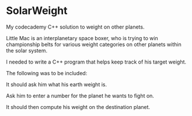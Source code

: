 # SolarWeight
My codecademy C++ solution to weight on other planets.

Little Mac is an interplanetary space boxer, who is trying to win championship belts for various weight categories on other planets within the solar system.

I needed to write a C++ program that helps keep track of his target weight.

The following was to be included:

It should ask him what his earth weight is.

Ask him to enter a number for the planet he wants to fight on.

It should then compute his weight on the destination planet.
